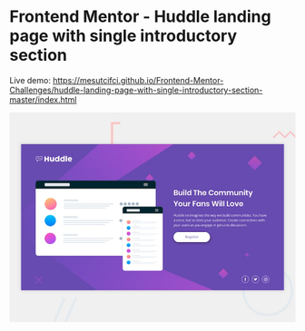 # Frontend Mentor - Huddle landing page with single introductory section

Live demo: https://mesutcifci.github.io/Frontend-Mentor-Challenges/huddle-landing-page-with-single-introductory-section-master/index.html

![Design preview for the Huddle landing page with single introductory section](./design/desktop-preview.jpg)

